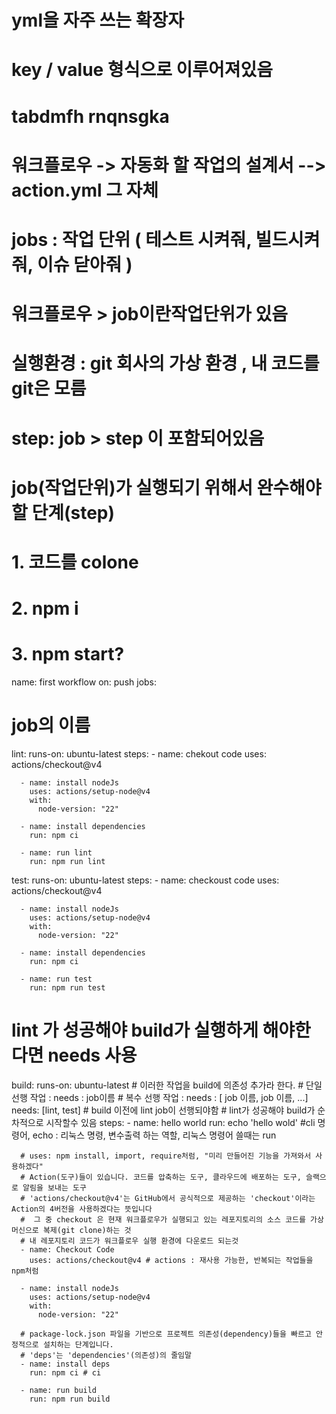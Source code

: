 # yml을 자주 쓰는 확장자
# key / value 형식으로 이루어져있음
# tabdmfh rnqnsgka
# 워크플로우 -> 자동화 할 작업의 설계서  --> action.yml 그 자체
# jobs :  작업 단위 ( 테스트 시켜줘, 빌드시켜줘, 이슈 닫아줘 )
# 워크플로우 > job이란작업단위가 있음
# 실행환경 : git 회사의 가상 환경 , 내 코드를 git은 모름
# step: job > step 이 포함되어있음
# job(작업단위)가 실행되기 위해서 완수해야할 단계(step)
# 1. 코드를 colone
# 2. npm i
# 3. npm start?

name: first workflow
on: push
jobs:
  # job의 이름

  lint:
    runs-on: ubuntu-latest
    steps:
      - name: chekout code
        uses: actions/checkout@v4

      - name: install nodeJs
        uses: actions/setup-node@v4
        with:
          node-version: "22"

      - name: install dependencies
        run: npm ci

      - name: run lint
        run: npm run lint

  test:
    runs-on: ubuntu-latest
    steps:
      - name: checkoust code
        uses: actions/checkout@v4

      - name: install nodeJs
        uses: actions/setup-node@v4
        with:
          node-version: "22"

      - name: install dependencies
        run: npm ci

      - name: run test
        run: npm run test

  # lint 가 성공해야 build가 실행하게 해야한다면  needs 사용
  build:
    runs-on: ubuntu-latest
    # 이러한 작업을 build에 의존성 추가라 한다.
    # 단일 선행 작업 : needs :  job이름
    # 복수 선행 작업 : needs : [ job 이름, job 이름, ...]
    needs: [lint, test] # build 이전에 lint job이 선행되야함 # lint가 성공해야 build가 순차적으로 시작할수 있음
    steps:
      - name: hello world
        run: echo 'hello wold' #cli 명령어,   echo : 리눅스 명령, 변수출력 하는 역할, 리눅스 명령어 쓸때는 run

      # uses: npm install, import, require처럼, "미리 만들어진 기능을 가져와서 사용하겠다"
      # Action(도구)들이 있습니다. 코드를 압축하는 도구, 클라우드에 배포하는 도구, 슬랙으로 알림을 보내는 도구
      # 'actions/checkout@v4'는 GitHub에서 공식적으로 제공하는 'checkout'이라는 Action의 4버전을 사용하겠다는 뜻입니다
      #  그 중 checkout 은 현재 워크플로우가 실행되고 있는 레포지토리의 소스 코드를 가상 머신으로 복제(git clone)하는 것
      # 내 레포지토리 코드가 워크플로우 실행 환경에 다운로드 되는것
      - name: Checkout Code
        uses: actions/checkout@v4 # actions : 재사용 가능한, 반복되는 작업들을 npm처럼

      - name: install nodeJs
        uses: actions/setup-node@v4
        with:
          node-version: "22"

      # package-lock.json 파일을 기반으로 프로젝트 의존성(dependency)들을 빠르고 안정적으로 설치하는 단계입니다.
      # 'deps'는 'dependencies'(의존성)의 줄임말
      - name: install deps
        run: npm ci # ci

      - name: run build
        run: npm run build
